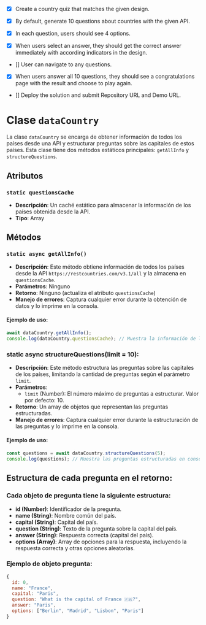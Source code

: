 - [x] Create a country quiz that matches the given design.

- [x] By default, generate 10 questions about countries with the given API.

- [x] In each question, users should see 4 options.

- [x] When users select an answer, they should get the correct answer immediately with according indicators in the design.

- [] User can navigate to any questions.

- [x] When users answer all 10 questions, they should see a congratulations page with the result and choose to play again.

- [] Deploy the solution and submit Repository URL and Demo URL.

# Clase `dataCountry`

La clase `dataCountry` se encarga de obtener información de todos los países desde una API y estructurar preguntas sobre las capitales de estos países. Esta clase tiene dos métodos estáticos principales: `getAllInfo` y `structureQuestions`.

## Atributos

### `static questionsCache`

- **Descripción**: Un caché estático para almacenar la información de los países obtenida desde la API.
- **Tipo**: Array

## Métodos

### `static async getAllInfo()`

- **Descripción**: Este método obtiene información de todos los países desde la API `https://restcountries.com/v3.1/all` y la almacena en `questionsCache`.
- **Parámetros**: Ninguno
- **Retorno**: Ninguno (actualiza el atributo `questionsCache`)
- **Manejo de errores**: Captura cualquier error durante la obtención de datos y lo imprime en la consola.

#### Ejemplo de uso:

```javascript
await dataCountry.getAllInfo();
console.log(dataCountry.questionsCache); // Muestra la información de los países en consola
```

### static async structureQuestions(limit = 10):

- **Descripción**: Este método estructura las preguntas sobre las capitales de los países, limitando la cantidad de preguntas según el parámetro `limit`.
- **Parámetros**:
  - `limit` (Number): El número máximo de preguntas a estructurar. Valor por defecto: 10.
- **Retorno**: Un array de objetos que representan las preguntas estructuradas.
- **Manejo de errores**: Captura cualquier error durante la estructuración de las preguntas y lo imprime en la consola.

#### Ejemplo de uso:

```javascript
const questions = await dataCountry.structureQuestions(5);
console.log(questions); // Muestra las preguntas estructuradas en consola
```

## Estructura de cada pregunta en el retorno:

### Cada objeto de pregunta tiene la siguiente estructura:

- **id (Number)**: Identificador de la pregunta.
- **name (String)**: Nombre común del país.
- **capital (String)**: Capital del país.
- **question (String)**: Texto de la pregunta sobre la capital del país.
- **answer (String)**: Respuesta correcta (capital del país).
- **options (Array)**: Array de opciones para la respuesta, incluyendo la respuesta correcta y otras opciones aleatorias.

### Ejemplo de objeto pregunta:

```javascript
{
  id: 0,
  name: "France",
  capital: "Paris",
  question: "What is the capital of France 🇫🇷?",
  answer: "Paris",
  options: ["Berlin", "Madrid", "Lisbon", "Paris"]
}
```
